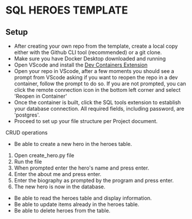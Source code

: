 # **SQL HEROES TEMPLATE** 

## Setup
- After creating your own repo from the template, create a local copy either with the Github CLI tool (recommended) or a git clone.
- Make sure you have Docker Desktop downloaded and running
- Open VScode and install the [Dev Containers Extension](https://marketplace.visualstudio.com/items?itemName=ms-vscode-remote.remote-containers)
- Open your repo in VScode, after a few moments you should see a prompt from VScode asking if you want to reopen the repo in a dev container, follow the prompt to do so. If you are not prompted, you can click the remote connection icon in the bottom left corner and select 'Reopen in Container'
- Once the container is built, click the SQL tools extension to establish your database connection. All required fields, including password, are 'postgres'.
- Proceed to set up your file structure per Project document.


CRUD operations
- Be able to create a new hero in the heroes table.
1. Open create_hero.py file
2. Run the file
3. When prompted enter the hero's name and press enter.
4. Enter the about me and press enter.
5. Enter the biography as prompted by the program and press enter.
6. The new hero is now in the database.

- Be able to read the heroes table and display information.
- Be able to update items already in the heroes table.
- Be able to delete heroes from the table.